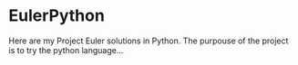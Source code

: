 EulerPython
===========

Here are my Project Euler solutions in Python. The purpouse of the project is to try the python language...

